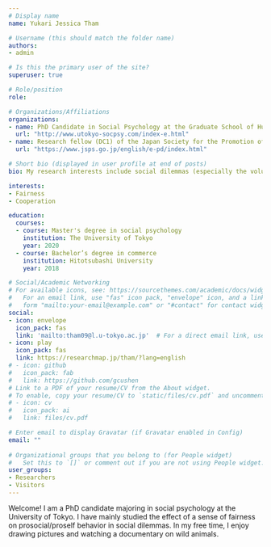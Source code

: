 ```yaml
---
# Display name
name: Yukari Jessica Tham

# Username (this should match the folder name)
authors:
- admin

# Is this the primary user of the site?
superuser: true

# Role/position
role:  

# Organizations/Affiliations
organizations:
- name: PhD Candidate in Social Psychology at the Graduate School of Humanities and Sociology at the University of Tokyo.
  url: "http://www.utokyo-socpsy.com/index-e.html"
- name: Research fellow (DC1) of the Japan Society for the Promotion of Science.
  url: "https://www.jsps.go.jp/english/e-pd/index.html"

# Short bio (displayed in user profile at end of posts)
bio: My research interests include social dilemmas (especially the volunteer's dilemma) and a sense of fairness.

interests:
- Fairness
- Cooperation

education:
  courses:
  - course: Master's degree in social psychology
    institution: The University of Tokyo
    year: 2020
  - course: Bachelor’s degree in commerce
    institution: Hitotsubashi University
    year: 2018

# Social/Academic Networking
# For available icons, see: https://sourcethemes.com/academic/docs/widgets/#icons
#   For an email link, use "fas" icon pack, "envelope" icon, and a link in the
#   form "mailto:your-email@example.com" or "#contact" for contact widget.
social:
- icon: envelope
  icon_pack: fas
  link: 'mailto:tham09@l.u-tokyo.ac.jp'  # For a direct email link, use "mailto:test@example.org".
- icon: play
  icon_pack: fas
  link: https://researchmap.jp/tham/?lang=english
# - icon: github
#   icon_pack: fab
#   link: https://github.com/gcushen
# Link to a PDF of your resume/CV from the About widget.
# To enable, copy your resume/CV to `static/files/cv.pdf` and uncomment the lines below.  
# - icon: cv
#   icon_pack: ai
#   link: files/cv.pdf

# Enter email to display Gravatar (if Gravatar enabled in Config)
email: ""
  
# Organizational groups that you belong to (for People widget)
#   Set this to `[]` or comment out if you are not using People widget.  
user_groups:
- Researchers
- Visitors
---
```


Welcome! I am a PhD candidate majoring in social psychology at the University of Tokyo. I have mainly studied the effect of a sense of fairness on prosocial/proself behavior in social dilemmas. In my free time, I enjoy drawing pictures and watching a documentary on wild animals.
